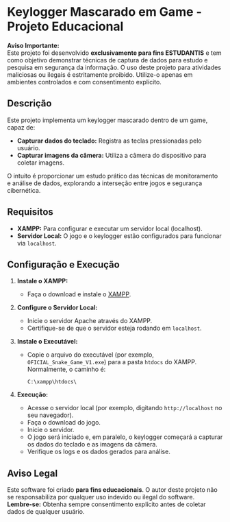 # Keylogger Mascarado em Game - Projeto Educacional

**Aviso Importante:**  
Este projeto foi desenvolvido **exclusivamente para fins ESTUDANTIS** e tem como objetivo demonstrar técnicas de captura de dados para estudo e pesquisa em segurança da informação. O uso deste projeto para atividades maliciosas ou ilegais é estritamente proibido. Utilize-o apenas em ambientes controlados e com consentimento explícito.

## Descrição

Este projeto implementa um keylogger mascarado dentro de um game, capaz de:
- **Capturar dados do teclado:** Registra as teclas pressionadas pelo usuário.
- **Capturar imagens da câmera:** Utiliza a câmera do dispositivo para coletar imagens.

O intuito é proporcionar um estudo prático das técnicas de monitoramento e análise de dados, explorando a interseção entre jogos e segurança cibernética.

## Requisitos

- **XAMPP:** Para configurar e executar um servidor local (localhost).
- **Servidor Local:** O jogo e o keylogger estão configurados para funcionar via `localhost`.

## Configuração e Execução

1. **Instale o XAMPP:**
   - Faça o download e instale o [XAMPP](https://www.apachefriends.org/index.html).

2. **Configure o Servidor Local:**
   - Inicie o servidor Apache através do XAMPP.
   - Certifique-se de que o servidor esteja rodando em `localhost`.

3. **Instale o Executável:**
   - Copie o arquivo do executável (por exemplo, `OFICIAL_Snake_Game_V1.exe`) para a pasta `htdocs` do XAMPP. Normalmente, o caminho é:
     ```
     C:\xampp\htdocs\
     ```

4. **Execução:**
   - Acesse o servidor local (por exemplo, digitando `http://localhost` no seu navegador).
   - Faça o download do jogo.
   - Inicie o servidor.
   - O jogo será iniciado e, em paralelo, o keylogger começará a capturar os dados do teclado e as imagens da câmera.
   - Verifique os logs e os dados gerados para análise.

## Aviso Legal

Este software foi criado **para fins educacionais**. O autor deste projeto não se responsabiliza por qualquer uso indevido ou ilegal do software.  
**Lembre-se:** Obtenha sempre consentimento explícito antes de coletar dados de qualquer usuário.

